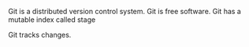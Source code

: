 Git is a distributed version control system.
Git is free software.
Git has a mutable index called stage


Git tracks changes.